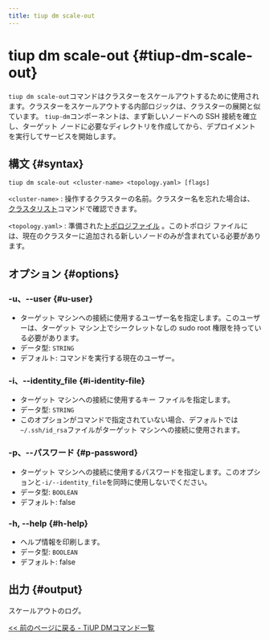 ```yaml
---
title: tiup dm scale-out
---
```


# tiup dm scale-out {#tiup-dm-scale-out}

`tiup dm scale-out`コマンドはクラスターをスケールアウトするために使用されます。クラスターをスケールアウトする内部ロジックは、クラスターの展開と似ています。 `tiup-dm`コンポーネントは、まず新しいノードへの SSH 接続を確立し、ターゲット ノードに必要なディレクトリを作成してから、デプロイメントを実行してサービスを開始します。

## 構文 {#syntax}

```shell
tiup dm scale-out <cluster-name> <topology.yaml> [flags]
```

`<cluster-name>` : 操作するクラスターの名前。クラスター名を忘れた場合は、 [<a href="/tiup/tiup-component-dm-list.md">クラスタリスト</a>](/tiup/tiup-component-dm-list.md)コマンドで確認できます。

`<topology.yaml>` : 準備された[<a href="/tiup/tiup-dm-topology-reference.md">トポロジファイル</a>](/tiup/tiup-dm-topology-reference.md) 。このトポロジ ファイルには、現在のクラスターに追加される新しいノードのみが含まれている必要があります。

## オプション {#options}

### -u、--user {#u-user}

-   ターゲット マシンへの接続に使用するユーザー名を指定します。このユーザーは、ターゲット マシン上でシークレットなしの sudo root 権限を持っている必要があります。
-   データ型: `STRING`
-   デフォルト: コマンドを実行する現在のユーザー。

### -i、--identity_file {#i-identity-file}

-   ターゲット マシンへの接続に使用するキー ファイルを指定します。
-   データ型: `STRING`
-   このオプションがコマンドで指定されていない場合、デフォルトでは`~/.ssh/id_rsa`ファイルがターゲット マシンへの接続に使用されます。

### -p、--パスワード {#p-password}

-   ターゲット マシンへの接続に使用するパスワードを指定します。このオプションと`-i/--identity_file`を同時に使用しないでください。
-   データ型: `BOOLEAN`
-   デフォルト: false

### -h, --help {#h-help}

-   ヘルプ情報を印刷します。
-   データ型: `BOOLEAN`
-   デフォルト: false

## 出力 {#output}

スケールアウトのログ。

[<a href="/tiup/tiup-component-dm.md#command-list">&lt;&lt; 前のページに戻る - TiUP DMコマンド一覧</a>](/tiup/tiup-component-dm.md#command-list)
